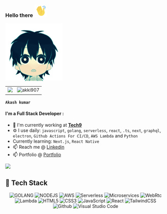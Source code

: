 ### Hello there <img src="waving.gif" width="40"/> 

<p><img src="littledude.gif" width="180"/></p>

<table>
  <tr>
    <td valign="top"><img src="https://github-readme-stats.vercel.app/api?username=akki907&show_icons=true&theme=github_dark"/></td>
    <td valign="top"><img align="left" src="https://github-readme-stats.vercel.app/api/top-langs?username=akki907&show_icons=true&locale=en&layout=compact" alt="akki907" /></td>

  </tr>
</table>

**`Akash kumar`**

#### I'm a Full Stack Developer :

- 🏢 I'm currently working at [**Tech9**](https://tech9.com/)
- ⚙️ I use daily: `javascript`, `golang`, `serverless`, `react`,  `.ts`, `next`, `graphql`, `electron`, `Github Actions For CI/CD`, `AWS Lambda` and `Python`
- Currently learning: `Next.js`, `React Native`
- 📫 Reach me @ [Linkedin](https://www.linkedin.com/in/akki907/)
- 📫 Portfolio @ [Portfolio](https://portfolio-app-akash.vercel.app/) 


<img src="https://user-images.githubusercontent.com/993962/162679505-bb93c35d-6d2d-435d-b204-de1ad38c8924.gif" width="250" />

<h2> 🥞 Tech Stack</h2>
<p align="center">
    <img alt="GOLANG" src="https://img.shields.io/badge/-golang-white?style=for-the-badge&logo=go"/>
    <img alt="NODEJS" src="https://img.shields.io/badge/-nodejs-yellow?style=for-the-badge"/>
    <img alt="AWS" src="https://img.shields.io/badge/-aws-pink?style=for-the-badge&logo=amazon"/>
    <img alt="Serverless" src="https://img.shields.io/badge/-serverless-purple?style=for-the-badge"/>
    <img alt="Microservices" src="https://img.shields.io/badge/-microservices-teal?style=for-the-badge"/>
    <img alt="WebRtc" src="https://img.shields.io/badge/-webrtc-indigo?style=for-the-badge"/>
    <img alt="Lambda" src="https://img.shields.io/badge/-lambda-turquoise?style=for-the-badge"/>
    <img alt="HTML5" src="https://img.shields.io/badge/html5-%23fca9ae.svg?style=for-the-badge&logo=html5&logoColor=140200"/>
    <img alt="CSS3" src="https://img.shields.io/badge/css3-%23ffd2ce.svg?style=for-the-badge&logo=css3&logoColor=140200"/>
    <img alt="JavaScript" src="https://img.shields.io/badge/javascript-%23e4626b.svg?style=for-the-badge&logo=javascript&logoColor=%23F7DF1E"/>
    <img alt="React" src="https://img.shields.io/badge/react-%23f2ca61.svg?style=for-the-badge&logo=react&logoColor=%2361DAFB"/>
    <img alt="TailwindCSS" src="https://img.shields.io/badge/tailwind css-%23fca9ae.svg?style=for-the-badge&logo=tailwind-css&logoColor=140200"/>
    <img alt="Github" src="https://img.shields.io/badge/github-%23e4626b.svg?style=for-the-badge&logo=github&logoColor=140200"/>
    <img alt="Visual Studio Code" src="https://img.shields.io/badge/Visual Studio Code-f2ca61.svg?style=for-the-badge&logo=visual-studio-code&logoColor=140200"/>
</p>

<br>
